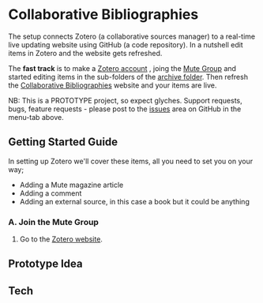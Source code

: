 # Collaborative Bibliographies
The setup connects Zotero (a collaborative sources manager) to a real-time live updating website using GitHub (a code repository). In a nutshell edit items in Zotero and the website gets refreshed.

The **fast track** is to make a [Zotero account](https://www.zotero.org/user/register/)
, joing the [Mute Group](https://www.zotero.org/groups/mute) and started editing items in the sub-folders of the [archive folder](https://www.zotero.org/groups/mute/items/collectionKey/93KX44QJ). Then refresh the [Collaborative Bibliographies](https://mute-publishing.github.io/archive/) website and your items are live.

NB: This is a PROTOTYPE project, so expect glyches. Support requests, bugs, feature requests - please post to the [issues](https://github.com/Mute-Publishing/archive/issues) area on GitHub in the menu-tab above.
## Getting Started Guide
In setting up Zotero we'll cover these items, all you need to set you on your way;
+ Adding a Mute magazine article
+ Adding a comment
+ Adding an external source, in this case a book but it could be anything
### A. Join the Mute Group
1. Go to the  [Zotero website](https://www.zotero.org/).


## Prototype Idea
## Tech



